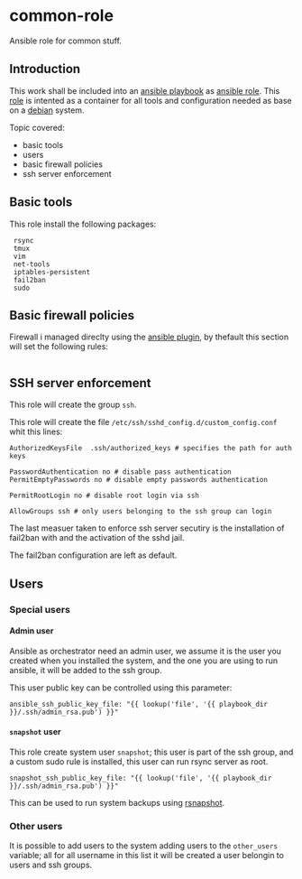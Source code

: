 # common-role

Ansible role for common stuff.

## Introduction

This work shall be included into an [ansible playbook]() as [ansible role]().
This [role]() is intented as a container for all tools and configuration needed as base on 
a [debian]() system.

Topic covered:
* basic tools
* users
* basic firewall policies
* ssh server enforcement

## Basic tools
This role install the following packages:
```
 rsync
 tmux
 vim
 net-tools
 iptables-persistent
 fail2ban
 sudo
```

## Basic firewall policies
Firewall i managed direclty using the [ansible plugin](), by thefault 
this section will set the following rules:

```
```


## SSH server enforcement 

This role will create the group `ssh`.

This role will create the file `/etc/ssh/sshd_config.d/custom_config.conf` whit this lines:

```
AuthorizedKeysFile	.ssh/authorized_keys # specifies the path for auth keys

PasswordAuthentication no # disable pass authentication
PermitEmptyPasswords no # disable empty passwords authentication

PermitRootLogin no # disable root login via ssh

AllowGroups ssh # only users belonging to the ssh group can login
```

The last measuer taken to enforce ssh server secutiry is the installation of fail2ban with and the activation
of the sshd jail.

The fail2ban configuration are left as default.

## Users
### Special users
#### Admin user
Ansible as orchestrator need an admin user, we assume it is the user you created when you installed the system, and the one you are using to run ansible, it will be added to the ssh group.

This user public key can be controlled using this parameter:
```
ansible_ssh_public_key_file: "{{ lookup('file', '{{ playbook_dir }}/.ssh/admin_rsa.pub') }}"
```

#### `snapshot` user 
This role create system user `snapshot`; this user is part of the ssh group, and a custom sudo
rule is installed, this user can run rsync server as root.

```
snapshot_ssh_public_key_file: "{{ lookup('file', '{{ playbook_dir }}/.ssh/admin_rsa.pub') }}"
```


This can be used to run system backups using [rsnapshot](https://rsnapshot.org/).

### Other users

It is possible to add users to the system adding users to the `other_users` variable; 
all for all username in this list it will be created a user belongin to users and ssh groups.


